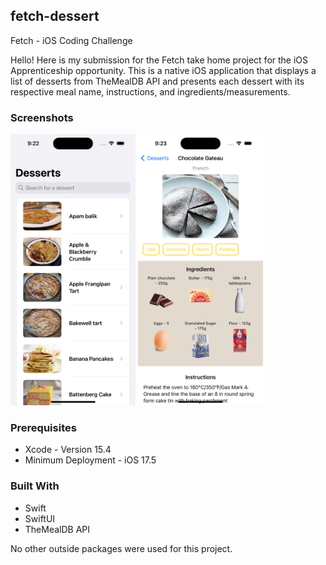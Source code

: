<!-- ABOUT THE PROJECT -->
## fetch-dessert
Fetch - iOS Coding Challenge

Hello! Here is my submission for the Fetch take home project for the iOS Apprenticeship opportunity. This is a native iOS application that displays a list of desserts from TheMealDB API and presents each dessert with its respective meal name, instructions, and ingredients/measurements.

### Screenshots
<img src="https://github.com/jeremykoo/jeremykoo.github.io/blob/master/fetch-dessert-main.png" width="200"> <img src="https://github.com/jeremykoo/jeremykoo.github.io/blob/master/fetch-dessert-detail.png" width="200">


### Prerequisites
* Xcode - Version 15.4
* Minimum Deployment - iOS 17.5

### Built With
* Swift
* SwiftUI
* TheMealDB API

No other outside packages were used for this project.
